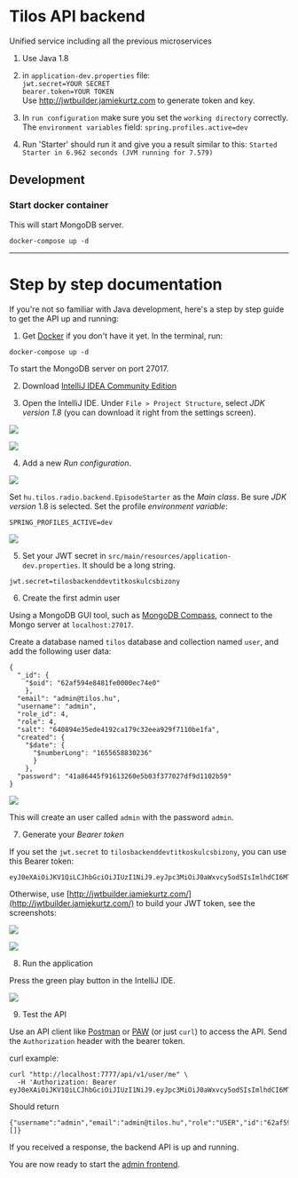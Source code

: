 # Tilos API backend
Unified service including all the previous microservices

1. Use Java 1.8

1. in `application-dev.properties` file:
  <br>`jwt.secret=YOUR SECRET`
  <br>`bearer.token=YOUR TOKEN`
  <br>Use http://jwtbuilder.jamiekurtz.com to generate token and key.

1. In `run configuration` make sure you set the `working directory` correctly. The `environment variables` field: `spring.profiles.active=dev`

1. Run 'Starter' should run it and give you a result similar to this: `Started Starter in 6.962 seconds (JVM running for 7.579)`

## Development

### Start docker container
This will start MongoDB server.
```
docker-compose up -d
```

<hr>

# Step by step documentation

If you're not so familiar with Java development, here's a step by step guide
to get the API up and running:


1. Get [Docker](https://www.docker.com/products/docker-desktop/) if you don't have it yet. In the terminal, run:

```
docker-compose up -d
```

To start the MongoDB server on port 27017.

2. Download [IntelliJ IDEA Community Edition](https://www.jetbrains.com/idea/download/)

3. Open the IntelliJ IDE. Under `File > Project Structure`, select *JDK version 1.8* 
(you can download it right from the settings screen).

![](docs/01_project_structure.png)

![](docs/02_set_jdk.png)

4. Add a new *Run configuration*.

![](docs/03_add_configuration.png)

Set `hu.tilos.radio.backend.EpisodeStarter` as the *Main class*. 
Be sure *JDK version* 1.8 is selected. 
Set the profile *environment variable*:

```
SPRING_PROFILES_ACTIVE=dev 
```

![](docs/04_config.png)


5. Set your JWT secret in `src/main/resources/application-dev.properties`. It should be a long string.

```
jwt.secret=tilosbackenddevtitkoskulcsbizony
```

6. Create the first admin user

Using a MongoDB GUI tool, such as [MongoDB Compass](https://www.mongodb.com/try/download/compass),
connect to the Mongo server at `localhost:27017`.

Create a database named `tilos` database and collection named `user`, and add the following user data: 
```
{
  "_id": {
    "$oid": "62af594e8481fe0000ec74e0"
    },
  "email": "admin@tilos.hu",
  "username": "admin",
  "role_id": 4,
  "role": 4,
  "salt": "640894e35ede4192ca179c32eea929f7110be1fa",
  "created": {
    "$date": {
      "$numberLong": "1655658830236"
      }
    },
  "password": "41a86445f91613260e5b03f377027df9d1102b59"
}
```

![](docs/05_mongo_compass.png)

This will create an user called `admin` with the password `admin`.

7. Generate your *Bearer token*

If you set the `jwt.secret` to `tilosbackenddevtitkoskulcsbizony`, you can use this Bearer token:

```
eyJ0eXAiOiJKV1QiLCJhbGciOiJIUzI1NiJ9.eyJpc3MiOiJ0aWxvcy5odSIsImlhdCI6MTY1NTQ5MDc1MCwiZXhwIjoxNjg3MDI2NzUwLCJhdWQiOiJ0aWxvcy5odSIsInN1YiI6ImFkbWluQHRpbG9zLmh1IiwidXNlcm5hbWUiOiJhZG1pbiIsImVtYWlsIjoiYWRtaW5AdGlsb3MuaHUiLCJyb2xlX2lkIjoiNCIsInJvbGUiOiI0In0.6ch43Dph26v9ggihhifJlMdqYs45qxUkcf1TErBwp4M
```

Otherwise, use [http://jwtbuilder.jamiekurtz.com/](http://jwtbuilder.jamiekurtz.com/) to build your JWT token, see the screenshots:

![](docs/06_jwt.png)

![](docs/07_jwt.png)

8. Run the application

Press the green play button in the IntelliJ IDE. 

![](docs/08_run.png)

9. Test the API

Use an API client like [Postman](https://www.postman.com/downloads/) or [PAW](https://paw.cloud/) (or just `curl`) to access the API. 
Send the `Authorization` header with the bearer token.

curl example:

```
curl "http://localhost:7777/api/v1/user/me" \
  -H 'Authorization: Bearer eyJ0eXAiOiJKV1QiLCJhbGciOiJIUzI1NiJ9.eyJpc3MiOiJ0aWxvcy5odSIsImlhdCI6MTY1NTQ5MDc1MCwiZXhwIjoxNjg3MDI2NzUwLCJhdWQiOiJ0aWxvcy5odSIsInN1YiI6ImFkbWluQHRpbG9zLmh1IiwidXNlcm5hbWUiOiJhZG1pbiIsImVtYWlsIjoiYWRtaW5AdGlsb3MuaHUiLCJyb2xlX2lkIjoiNCIsInJvbGUiOiI0In0.6ch43Dph26v9ggihhifJlMdqYs45qxUkcf1TErBwp4M'
```

Should return

```
{"username":"admin","email":"admin@tilos.hu","role":"USER","id":"62af594e8481fe0000ec74e0","author":null,"permissions":[]}
```

If you received a response, the backend API is up and running.

You are now ready to start the [admin frontend](https://github.com/tilosradio/web2-admin).
